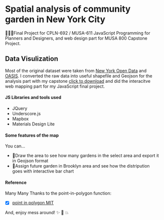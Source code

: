 # Spatial analysis of community garden in New York City
:clap::clap::clap:Final Project for CPLN-692 / MUSA-611 JavaScript Programming for Planners and Designers, and web design part for MUSA 800 Capstone Project.

## Data Visulization

Most of the original dataset were taken from [New York Open Data](https://opendata.cityofnewyork.us/) and [OASIS](http://www.oasisnyc.net/pages/data.aspx/). I converted the raw data into useful shapefile and Geojson for the analysis part with my capstone [click to download](https://github.com/Ziqinwang/Community_Garden_NYC/blob/master/capstone_ziqin.pdf) and did the interacitve web mapping part for my JavaScript final project.

#### JS Libraries and tools used 
- JQuery 
- Underscore.js 
- Mapbox 
- Materials Design Lite 

#### Some features of the map 
You can... 
- :lollipop:Draw the area to see how many gardens in the select area and export it in Geojson format
- :icecream:Assign future garden in Brooklyn area and see how the distripution goes with interactive bar chart

#### Reference
Many Many Thanks to the point-in-polygon function:

- [x] [point in polygon MIT](https://github.com/substack/point-in-polygon)

And, enjoy mess around! :sparkles: :shaved_ice: :boom:
